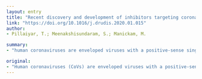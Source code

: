 ```yaml
---
layout: entry
title: "Recent discovery and development of inhibitors targeting coronaviruses"
link: "https://doi.org/10.1016/j.drudis.2020.01.015"
author:
- Pillaiyar, T.; Meenakshisundaram, S.; Manickam, M.

summary:
- "human coronaviruses are enveloped viruses with a positive-sense single-stranded RNA genome. Currently, six human CoVs have been reported. They cause moderate to severe respiratory and intestinal infections in humans. Recent advances in the research and development of small-molecule anti-human coronanavirus therapies targeting different stages of the CoV life cycle. This review focuses on recent advances in research and developing of small molecules of anti-coV therapies."

original:
- "Human coronaviruses (CoVs) are enveloped viruses with a positive-sense single-stranded RNA genome. Currently, six human CoVs have been reported including human coronavirus 229E (HCoV-229E), OC43 (HCoV-OC43), NL63 (HCoV-NL63), HKU1 (HCoV-HKU1), severe acute respiratory syndrome (SARS) coronavirus (SARS-CoV), and MiddleEast respiratory syndrome (MERS) coronavirus (MERS-CoV). They cause moderate to severe respiratory and intestinal infections in humans. In this review, we focus on recent advances in the research and development of small-molecule anti-human coronavirus therapies targeting different stages of the CoV life cycle. Recent advances in the research and development of small-molecule anti-human coronavirus therapies."
---
```


